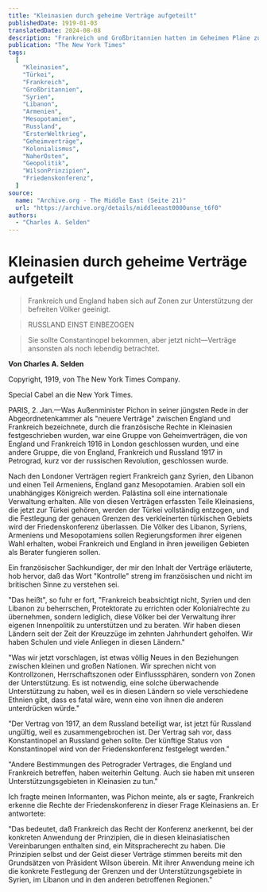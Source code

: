 ```yaml
---
title: "Kleinasien durch geheime Verträge aufgeteilt"
publishedDate: 1919-01-03
translatedDate: 2024-08-08
description: "Frankreich und Großbritannien hatten im Geheimen Pläne zur Aufteilung Kleinasiens nach dem Krieg geschmiedet. Syrien, Libanon und Teile Armeniens fielen unter französischen Einfluss, während Mesopotamien unter britische Kontrolle geriet. Beide Länder betonten, lediglich unterstützen und beraten zu wollen, jedoch keine Kolonien zu errichten. Russland, zuvor ebenfalls beteiligt, war aufgrund der Revolution ausgeschieden. Die endgültigen Grenzen und Verwaltungsstrukturen sollten auf einer Friedenskonferenz festgelegt werden. Die Franzosen betonten die Übereinstimmung ihrer Pläne mit Wilsons Selbstbestimmungsgedanken."
publication: "The New York Times"
tags:
  [
    "Kleinasien",
    "Türkei",
    "Frankreich",
    "Großbritannien",
    "Syrien",
    "Libanon",
    "Armenien",
    "Mesopotamien",
    "Russland",
    "ErsterWeltkrieg",
    "Geheimverträge",
    "Kolonialismus",
    "NaherOsten",
    "Geopolitik",
    "WilsonPrinzipien",
    "Friedenskonferenz",
  ]
source:
  name: "Archive.org - The Middle East (Seite 21)"
  url: "https://archive.org/details/middleeast0000unse_t6f0"
authors:
  - "Charles A. Selden"
---
```


# Kleinasien durch geheime Verträge aufgeteilt

> Frankreich und England haben sich auf Zonen zur Unterstützung der befreiten Völker geeinigt.

> RUSSLAND EINST EINBEZOGEN

> Sie sollte Constantinopel bekommen, aber jetzt nicht—Verträge ansonsten als noch lebendig betrachtet.

**Von Charles A. Selden**

Copyright, 1919, von The New York Times Company.

Special Cabel an die New York Times.

PARIS, 2. Jan.—Was Außenminister Pichon in seiner jüngsten Rede in der Abgeordnetenkammer als "neuere Verträge" zwischen England und Frankreich bezeichnete, durch die französische Rechte in Kleinasien festgeschrieben wurden, war eine Gruppe von Geheimverträgen, die von England und Frankreich 1916 in London geschlossen wurden, und eine andere Gruppe, die von England, Frankreich und Russland 1917 in Petrograd, kurz vor der russischen Revolution, geschlossen wurde.

Nach den Londoner Verträgen regiert Frankreich ganz Syrien, den Libanon und einen Teil Armeniens, England ganz Mesopotamien. Arabien soll ein unabhängiges Königreich werden. Palästina soll eine internationale Verwaltung erhalten. Alle von diesen Verträgen erfassten Teile Kleinasiens, die jetzt zur Türkei gehören, werden der Türkei vollständig entzogen, und die Festlegung der genauen Grenzen des verkleinerten türkischen Gebiets wird der Friedenskonferenz überlassen. Die Völker des Libanon, Syriens, Armeniens und Mesopotamiens sollen Regierungsformen ihrer eigenen Wahl erhalten, wobei Frankreich und England in ihren jeweiligen Gebieten als Berater fungieren sollen.

Ein französischer Sachkundiger, der mir den Inhalt der Verträge erläuterte, hob hervor, daß das Wort "Kontrolle" streng im französischen und nicht im britischen Sinne zu verstehen sei.

"Das heißt", so fuhr er fort, "Frankreich beabsichtigt nicht, Syrien und den Libanon zu beherrschen, Protektorate zu errichten oder Kolonialrechte zu übernehmen, sondern lediglich, diese Völker bei der Verwaltung ihrer eigenen Innenpolitik zu unterstützen und zu beraten. Wir haben diesen Ländern seit der Zeit der Kreuzzüge im zehnten Jahrhundert geholfen. Wir haben Schulen und viele Anliegen in diesen Ländern."

"Was wir jetzt vorschlagen, ist etwas völlig Neues in den Beziehungen zwischen kleinen und großen Nationen. Wir sprechen nicht von Kontrollzonen, Herrschaftszonen oder Einflusssphären, sondern von Zonen der Unterstützung. Es ist notwendig, eine solche überwachende Unterstützung zu haben, weil es in diesen Ländern so viele verschiedene Ethnien gibt, dass es fatal wäre, wenn eine von ihnen die anderen unterdrücken würde."

"Der Vertrag von 1917, an dem Russland beteiligt war, ist jetzt für Russland ungültig, weil es zusammengebrochen ist. Der Vertrag sah vor, dass Konstantinopel an Russland gehen sollte. Der künftige Status von Konstantinopel wird von der Friedenskonferenz festgelegt werden."

"Andere Bestimmungen des Petrograder Vertrages, die England und Frankreich betreffen, haben weiterhin Geltung. Auch sie haben mit unseren Unterstützungsgebieten in Kleinasien zu tun."

Ich fragte meinen Informanten, was Pichon meinte, als er sagte, Frankreich erkenne die Rechte der Friedenskonferenz in dieser Frage Kleinasiens an. Er antwortete:

"Das bedeutet, daß Frankreich das Recht der Konferenz anerkennt, bei der konkreten Anwendung der Prinzipien, die in diesen kleinasiatischen Vereinbarungen enthalten sind, ein Mitspracherecht zu haben. Die Prinzipien selbst und der Geist dieser Verträge stimmen bereits mit den Grundsätzen von Präsident Wilson überein. Mit ihrer Anwendung meine ich die konkrete Festlegung der Grenzen und der Unterstützungsgebiete in Syrien, im Libanon und in den anderen betroffenen Regionen."
